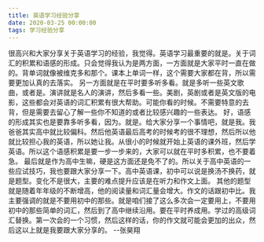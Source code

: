 ```yaml
---
title: 英语学习经验分享
date: 2020-03-25 00:00:00
tags: 学习经验分享
---
```

很高兴和大家分享关于英语学习的经验，我觉得。英语学习最重要的就是。关于词汇的积累和语感的形成。只会觉得我认为是两方面，一方面就是大家平时一直在做的。背单词就像被维克多和那个。课本上单词一样，这个需要大家都在背，所以需要更加认真的去落实。
另一方面就是在平时要多听多看。就是多听一些英文歌曲，或者是。演讲就是名人的演讲，然后多看一些。美剧，英剧或者是英文版的电影，这些都会对英语的词汇积累有很大帮助。可能你看的时候。不需要特意的去背，但是需要去留心了解一些你不知道的或者比较感兴趣的一些表达。
好，语感的形成其实也是要靠多听多看，因为。就是。给大家分享一个事情吧，就是我。我爸爸其实高中就比较偏科。然后他英语最后高考的时候考的很不理想，然后所以他就比较担心我的英语，所以她让我。从很小的时候就开始上英语的课外班，然后学英语。所以这个语感积累是要一步一步来的，大家可以就在平时多积累，也不要着急。
最后就是作为高中生嘛，硬是这方面还是免不了的。所以关于高中英语的一些应试技巧，我也要跟大家分享一下。高中英语课，初中可以说是换汤不换药，就是题型。变化不是很大，主要的难点提升应该是在听力和作文上面。
其他的题型就是随着年年级的不断增高，他的阅读量和词汇量会增大。作文的话跟初中比。我主要强调的就是不要用初中的那些。就是咱们接了这么多次会一定要用上，不要用初中的那些简单的词汇，然后到了高中继续沿用。要在平时养成用。学过的高级词汇替换。第一次会的一个习惯，然后这样的话，你的作文就可能会更加的出众，然后这以上就是我要跟大家分享的。
--张昊翔